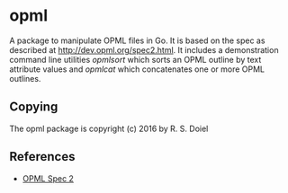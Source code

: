 
# opml

A package to manipulate OPML files in Go. It is based on the spec as described at http://dev.opml.org/spec2.html.
It includes a demonstration command line utilities _opmlsort_ which sorts an OPML outline by text attribute values and _opmlcat_ which concatenates one or more OPML outlines.


## Copying

The opml package is copyright (c) 2016 by R. S. Doiel 

## References

+ [OPML Spec 2](http://dev.opml.org/spec2.html)


